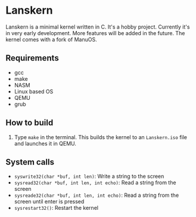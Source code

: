 # Lanskern
Lanskern is a minimal kernel written in C. It's a hobby project. Currently it's in very early development. More features will be added in the future. The kernel comes with a fork of ManuOS.

## Requirements
- gcc
- make
- NASM
- Linux based OS
- QEMU
- grub

## How to build
1. Type `make` in the terminal. This builds the kernel to an `Lanskern.iso` file and launches it in QEMU.

## System calls
- `syswrite32(char *buf, int len)`: Write a string to the screen
- `sysread32(char *buf, int len, int echo)`: Read a string from the screen
- `sysreade32(char *buf, int len, int echo)`: Read a string from the screen until enter is pressed
- `sysrestart32()`: Restart the kernel